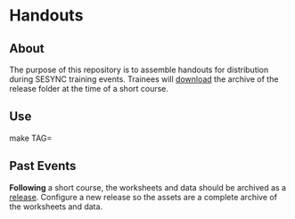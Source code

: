 # Handouts

## About

The purpose of this repository is to assemble handouts for distribution during SESYNC training events. Trainees will [download] the archive of the release folder at the time of a short course.

## Use

make TAG=<top level variable in lessons.yml>

## Past Events

**Following** a short course, the worksheets and data should be archived as a [release]. Configure a new release so the assets are a complete archive of the worksheets and data.

[release]: ../../releases
[download]: ../../archive/latest.zip
